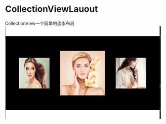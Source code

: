 # CollectionViewLauout
CollectionView一个简单的流水布局
![github](https://raw.githubusercontent.com/RonnieJia/CollectionViewLauout/master/show.png "github")
